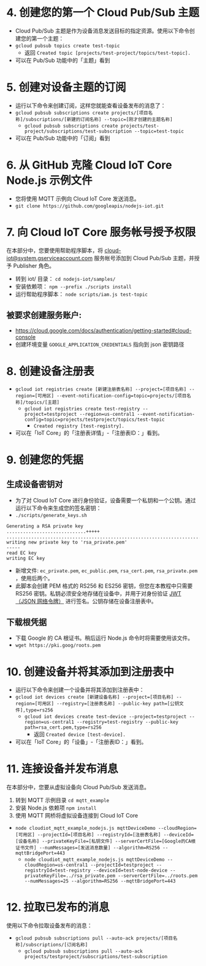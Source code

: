 # 4. 创建您的第一个 Cloud Pub/Sub 主题
- Cloud Pub/Sub 主题是作为设备消息发送目标的指定资源。使用以下命令创建您的第一个主题：
- `gcloud pubsub topics create test-topic`
  - 返回 `Created topic [projects/test-project/topics/test-topic].`
- 可以在 Pub/Sub 功能中的「主题」看到

# 5. 创建对设备主题的订阅
- 运行以下命令来创建订阅，这样您就能查看设备发布的消息了：
- `gcloud pubsub subscriptions create projects/[项目名称]/subscriptions/[新建的订阅名称] --topic=[刚才创建的主题名称]`
  - `gcloud pubsub subscriptions create projects/test-project/subscriptions/test-subscription --topic=test-topic`
- 可以在 Pub/Sub 功能中的「订阅」看到

# 6. 从 GitHub 克隆 Cloud IoT Core Node.js 示例文件
- 您将使用 MQTT 示例向 Cloud IoT Core 发送消息。
- `git clone https://github.com/googleapis/nodejs-iot.git`

# 7. 向 Cloud IoT Core 服务帐号授予权限
在本部分中，您要使用帮助程序脚本，将 cloud-iot@system.gserviceaccount.com 服务帐号添加到 Cloud Pub/Sub 主题，并授予 Publisher 角色。
- 转到 iot/ 目录： `cd nodejs-iot/samples/`
- 安装依赖项： `npm --prefix ./scripts install`
- 运行帮助程序脚本： `node scripts/iam.js test-topic`

## 被要求创建服务账户:
- <https://cloud.google.com/docs/authentication/getting-started#cloud-console>
- 创建环境变量 `GOOGLE_APPLICATION_CREDENTIALS` 指向到 json 密钥路径

# 8. 创建设备注册表
- `gcloud iot registries create [新建注册表名称] --project=[项目名称] --region=[可用区] --event-notification-config=topic=projects/[项目名称]/topics/[主题]`
  - `gcloud iot registries create test-registry --project=testproject --region=us-central1 --event-notification-config=topic=projects/testproject/topics/test-topic`
    - `Created registry [test-registry].`
- 可以在「IoT Core」的「注册表详情」-「注册表ID：」看到。

# 9. 创建您的凭据

## 生成设备密钥对
- 为了对 Cloud IoT Core 进行身份验证，设备需要一个私钥和一个公钥。通过运行以下命令来生成您的签名密钥：
- `./scripts/generate_keys.sh`
```
Generating a RSA private key
.............................+++++
...........................................................................................+++++
writing new private key to 'rsa_private.pem'
-----
read EC key
writing EC key
```
- 新增文件: `ec_private.pem`, `ec_public.pem`, `rsa_cert.pem`, `rsa_private.pem` ，使用后两个。
- 此脚本会创建 PEM 格式的 RS256 和 ES256 密钥，但您在本教程中只需要 RS256 密钥。私钥必须安全地存储在设备中，并用于对身份验证 [JWT（JSON 网络令牌）](https://cloud.google.com/iot/docs/how-tos/credentials/jwts?hl=zh-CN) 进行签名。公钥存储在设备注册表中。

## 下载根凭据
- 下载 Google 的 CA 根证书。稍后运行 Node.js 命令时将需要使用该文件。
- `wget https://pki.goog/roots.pem`

# 10. 创建设备并将其添加到注册表中
- 运行以下命令来创建一个设备并将其添加到注册表中：
- `gcloud iot devices create [新建设备名称] --project=[项目名称] --region=[可用区] --registry=[注册表名称] --public-key path=[公钥文件],type=rs256`
  - `gcloud iot devices create test-device --project=testproject --region=us-central1 --registry=test-registry --public-key path=rsa_cert.pem,type=rs256`
    - 返回 `Created device [test-device].`
- 可以在「IoT Core」的「设备」-「注册表ID：」看到。

# 11. 连接设备并发布消息
在本部分中，您要从虚拟设备向 Cloud Pub/Sub 发送消息。

1. 转到 MQTT 示例目录 `cd mqtt_example`
2. 安装 Node.js 依赖项 `npm install`
3. 使用 MQTT 网桥将虚拟设备连接到 Cloud IoT Core
- `node cloudiot_mqtt_example_nodejs.js mqttDeviceDemo --cloudRegion=[可用区] --projectId=[项目名称] --registryId=[注册表名称] --deviceId=[设备名称] --privateKeyFile=[私钥文件] --serverCertFile=[Google的CA根证书文件] --numMessages=[发送消息数量] --algorithm=RS256 --mqttBridgePort=443`
  - `node cloudiot_mqtt_example_nodejs.js mqttDeviceDemo --cloudRegion=us-central1 --projectId=testproject --registryId=test-registry --deviceId=test-node-device --privateKeyFile=../rsa_private.pem --serverCertFile=../roots.pem --numMessages=25 --algorithm=RS256 --mqttBridgePort=443`

# 12. 拉取已发布的消息
使用以下命令拉取设备发布的消息：
- `gcloud pubsub subscriptions pull --auto-ack projects/[项目名称]/subscriptions/[订阅名称]`
  - `gcloud pubsub subscriptions pull --auto-ack projects/testproject/subscriptions/test-subscription`